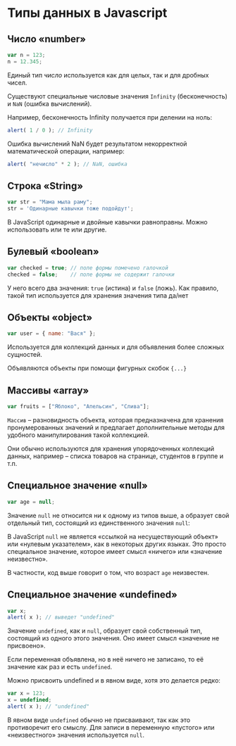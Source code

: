 # Типы данных в Javascript

## Число «number»
```javascript
var n = 123;
n = 12.345;
```
Единый тип _число_ используется как для целых, так и для дробных чисел.

Существуют специальные числовые значения `Infinity` (бесконечность) и `NaN` (ошибка вычислений).

Например, бесконечность Infinity получается при делении на ноль:

```javascript
alert( 1 / 0 ); // Infinity
```
Ошибка вычислений NaN будет результатом некорректной математической операции, например:

```javascript
alert( "нечисло" * 2 ); // NaN, ошибка
```


## Строка «String»
```javascript
var str = "Мама мыла раму";
str = 'Одинарные кавычки тоже подойдут';
```

В JavaScript одинарные и двойные кавычки равноправны. Можно использовать или те или другие.


## Булевый «boolean»

```javascript
var checked = true; // поле формы помечено галочкой
checked = false;    // поле формы не содержит галочки
```

У него всего два значения: `true` (истина) и `false` (ложь).
Как правило, такой тип используется для хранения значения типа да/нет


## Объекты «object»
```javascript
var user = { name: "Вася" };
```

Используется для коллекций данных и для объявления более сложных сущностей.

Объявляются объекты при помощи фигурных скобок `{...}`


## Массивы «array»
```javascript
var fruits = ["Яблоко", "Апельсин", "Слива"];
```

`Массив` – разновидность объекта, которая предназначена для хранения пронумерованных значений и предлагает дополнительные методы для удобного манипулирования такой коллекцией.

Они обычно используются для хранения упорядоченных коллекций данных, например – списка товаров на странице, студентов в группе и т.п.


## Специальное значение «null»
```javascript
var age = null;
```

Значение `null` не относится ни к одному из типов выше, а образует свой отдельный тип, состоящий из единственного значения `null`:

В JavaScript `null` не является «ссылкой на несуществующий объект» или «нулевым указателем», как в некоторых других языках. Это просто специальное значение, которое имеет смысл «ничего» или «значение неизвестно».

В частности, код выше говорит о том, что возраст `age` неизвестен.


## Специальное значение «undefined»
```javascript
var x;
alert( x ); // выведет "undefined"
```

Значение `undefined`, как и `null`, образует свой собственный тип, состоящий из одного этого значения. Оно имеет смысл «значение не присвоено».

Если переменная объявлена, но в неё ничего не записано, то её значение как раз и есть `undefined`.

Можно присвоить undefined и в явном виде, хотя это делается редко:

```javascript
var x = 123;
x = undefined;
alert( x ); // "undefined"
```

В явном виде `undefined` обычно не присваивают, так как это противоречит его смыслу. Для записи в переменную «пустого» или «неизвестного» значения используется `null`.